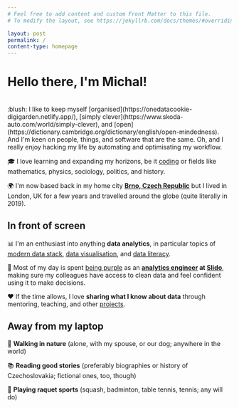 ```yaml
---
# Feel free to add content and custom Front Matter to this file.
# To modify the layout, see https://jekyllrb.com/docs/themes/#overriding-theme-defaults

layout: post
permalink: /
content-type: homepage
---
```


# Hello there, I'm Michal!

<br>
:blush: I like to keep myself [organised](https://onedatacookie-digigarden.netlify.app/), [simply clever](https://www.skoda-auto.com/world/simply-clever), and [open](https://dictionary.cambridge.org/dictionary/english/open-mindedness). And I'm keen on people, things, and software that are the same. Oh, and I really enjoy hacking my life by automating and optimisating my workflow.

:mortar_board: I love learning and expanding my horizons, be it [coding](https://github.com/one-data-cookie) or fields like mathematics, physics, sociology, politics, and history.

:earth_africa: I'm now based back in my home city **[Brno, Czech Republic](https://youtu.be/hgU04LO60iU)** but I lived in London, UK for a few years and travelled around the globe (quite literally in 2019).

## In front of screen
:bar_chart: I'm an enthusiast into anything **data analytics**, in particular topics of [modern data stack](https://blog.getdbt.com/future-of-the-modern-data-stack/), [data visualisation](https://www.tableau.com/learn/articles/data-visualization), and [data literacy](https://thedataliteracyproject.org/posts/how-do-you-define-data-literacy).

:purple_heart: Most of my day is spent [being purple](https://blog.getdbt.com/we-the-purple-people/) as an **[analytics engineer](https://www.getdbt.com/what-is-analytics-engineering/) at [Slido](https://slido.com/)**, making sure my colleagues have access to clean data and feel confident using it to make decisions.

:heart: If the time allows, I love **sharing what I know about data** through mentoring, teaching, and other [projects](/projects).


## Away from my laptop
:evergreen_tree: **Walking in nature** (alone, with my spouse, or our dog; anywhere in the world)

:books: **Reading good stories** (preferably biographies or history of Czechoslovakia; fictional ones, too, though)

:tennis: **Playing raquet sports** (squash, badminton, table tennis, tennis; any will do)
